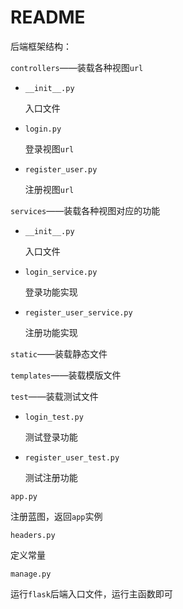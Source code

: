 # README

后端框架结构：

`controllers`——装载各种视图`url`

* `__init__.py`

  入口文件

* `login.py`

  登录视图`url`

* `register_user.py`

  注册视图`url`

`services`——装载各种视图对应的功能

* `__init__.py`

  入口文件

* `login_service.py`

  登录功能实现

* `register_user_service.py`

  注册功能实现

`static`——装载静态文件

`templates`——装载模版文件

`test`——装载测试文件

* `login_test.py`

  测试登录功能

* `register_user_test.py`

  测试注册功能

`app.py`

注册蓝图，返回`app`实例

`headers.py`

定义常量

`manage.py`

运行`flask`后端入口文件，运行主函数即可

